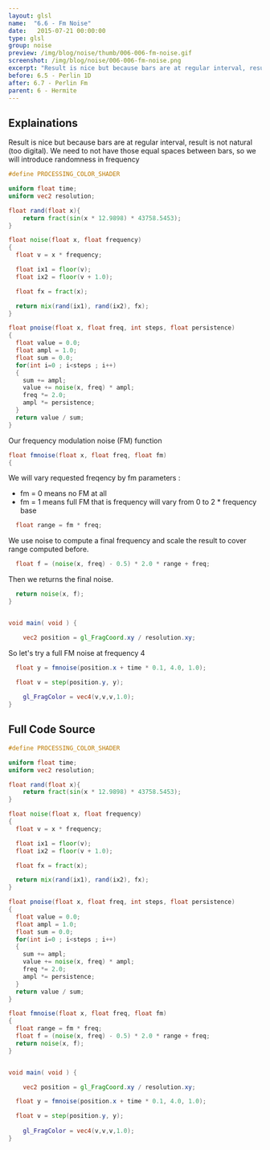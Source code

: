 ```yaml
---
layout: glsl
name:  "6.6 - Fm Noise"
date:   2015-07-21 00:00:00
type: glsl
group: noise
preview: /img/blog/noise/thumb/006-006-fm-noise.gif
screenshot: /img/blog/noise/006-006-fm-noise.png
excerpt: "Result is nice but because bars are at regular interval, result"
before: 6.5 - Perlin 1D
after: 6.7 - Perlin Fm
parent: 6 - Hermite
---
```

## Explainations

Result is nice but because bars are at regular interval, result
is not natural (too digital).
We need to not have those equal spaces between bars, so we will introduce randomness in frequency

``` glsl
#define PROCESSING_COLOR_SHADER

uniform float time;
uniform vec2 resolution;

float rand(float x){
    return fract(sin(x * 12.9898) * 43758.5453);
}

float noise(float x, float frequency)
{
  float v = x * frequency;

  float ix1 = floor(v);
  float ix2 = floor(v + 1.0);

  float fx = fract(x);

  return mix(rand(ix1), rand(ix2), fx);
}

float pnoise(float x, float freq, int steps, float persistence)
{
  float value = 0.0;
  float ampl = 1.0;
  float sum = 0.0;
  for(int i=0 ; i<steps ; i++)
  {
    sum += ampl;
    value += noise(x, freq) * ampl;
    freq *= 2.0;
    ampl *= persistence;
  }
  return value / sum;
}

```

Our frequency modulation noise (FM) function

``` glsl
float fmnoise(float x, float freq, float fm)
{
```

We will vary requested freqency by fm parameters :
- fm = 0 means no FM at all
- fm = 1 means full FM that is frequency will vary from 0 to 2 * frequency base

``` glsl
  float range = fm * freq;
```

We use noise to compute a final frequency and scale the result to cover range computed before.

``` glsl
  float f = (noise(x, freq) - 0.5) * 2.0 * range + freq;
```

Then we returns the final noise.

``` glsl
  return noise(x, f);
}


void main( void ) {

	vec2 position = gl_FragCoord.xy / resolution.xy;

```

So let's try a full FM noise at frequency 4 

``` glsl
  float y = fmnoise(position.x + time * 0.1, 4.0, 1.0);

  float v = step(position.y, y);
  
	gl_FragColor = vec4(v,v,v,1.0);
}
```


## Full Code Source

``` glsl
#define PROCESSING_COLOR_SHADER

uniform float time;
uniform vec2 resolution;

float rand(float x){
    return fract(sin(x * 12.9898) * 43758.5453);
}

float noise(float x, float frequency)
{
  float v = x * frequency;

  float ix1 = floor(v);
  float ix2 = floor(v + 1.0);

  float fx = fract(x);

  return mix(rand(ix1), rand(ix2), fx);
}

float pnoise(float x, float freq, int steps, float persistence)
{
  float value = 0.0;
  float ampl = 1.0;
  float sum = 0.0;
  for(int i=0 ; i<steps ; i++)
  {
    sum += ampl;
    value += noise(x, freq) * ampl;
    freq *= 2.0;
    ampl *= persistence;
  }
  return value / sum;
}

float fmnoise(float x, float freq, float fm)
{
  float range = fm * freq;
  float f = (noise(x, freq) - 0.5) * 2.0 * range + freq;
  return noise(x, f);
}


void main( void ) {

	vec2 position = gl_FragCoord.xy / resolution.xy;

  float y = fmnoise(position.x + time * 0.1, 4.0, 1.0);

  float v = step(position.y, y);
  
	gl_FragColor = vec4(v,v,v,1.0);
}
```